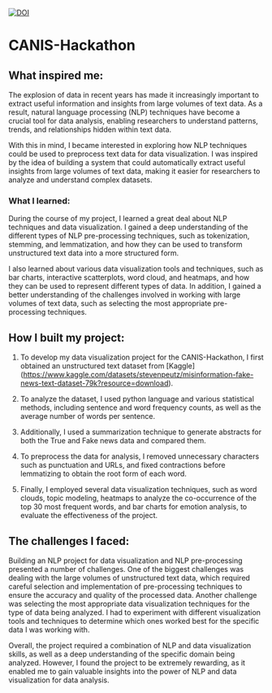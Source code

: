
<a href="https://www.linkedin.com/in/fuzzy-shahidi"><img src="https://img.shields.io/badge/Linkdin-Fuzzy%20Shahidi-blue.svg" alt="DOI"></a>



# CANIS-Hackathon

## What inspired me:

The explosion of data in recent years has made it increasingly important to extract useful information and insights from large volumes of text data. As a result, natural language processing (NLP) techniques have become a crucial tool for data analysis, enabling researchers to understand patterns, trends, and relationships hidden within text data.

With this in mind, I became interested in exploring how NLP techniques could be used to preprocess text data for data visualization. I was inspired by the idea of building a system that could automatically extract useful insights from large volumes of text data, making it easier for researchers to analyze and understand complex datasets.

### What I learned:

During the course of my project, I learned a great deal about NLP techniques and data visualization. I gained a deep understanding of the different types of NLP pre-processing techniques, such as tokenization, stemming, and lemmatization, and how they can be used to transform unstructured text data into a more structured form.

I also learned about various data visualization tools and techniques, such as bar charts, interactive scatterplots, word cloud, and heatmaps, and how they can be used to represent different types of data. In addition, I gained a better understanding of the challenges involved in working with large volumes of text data, such as selecting the most appropriate pre-processing techniques.

## How I built my project:

1. To develop my data visualization project for the CANIS-Hackathon, I first obtained an unstructured text dataset from [Kaggle] (https://www.kaggle.com/datasets/stevenpeutz/misinformation-fake-news-text-dataset-79k?resource=download).

2. To analyze the dataset, I used python language and various statistical methods, including sentence and word frequency counts, as well as the average number of words per sentence.

3. Additionally, I used a summarization technique to generate abstracts for both the True and Fake news data and compared them.

4. To preprocess the data for analysis, I removed unnecessary characters such as punctuation and URLs, and fixed contractions before lemmatizing to obtain the root form of each word.

5. Finally, I employed several data visualization techniques, such as word clouds, topic modeling, heatmaps to analyze the co-occurrence of the top 30 most frequent words, and bar charts for emotion analysis, to evaluate the effectiveness of the project.

## The challenges I faced:
Building an NLP project for data visualization and NLP pre-processing presented a number of challenges. One of the biggest challenges was dealing with the large volumes of unstructured text data, which required careful selection and implementation of pre-processing techniques to ensure the accuracy and quality of the processed data.
Another challenge was selecting the most appropriate data visualization techniques for the type of data being analyzed. I had to experiment with different visualization tools and techniques to determine which ones worked best for the specific data I was working with.

Overall, the project required a combination of NLP and data visualization skills, as well as a deep understanding of the specific domain being analyzed. However, I found the project to be extremely rewarding, as it enabled me to gain valuable insights into the power of NLP and data visualization for data analysis.

